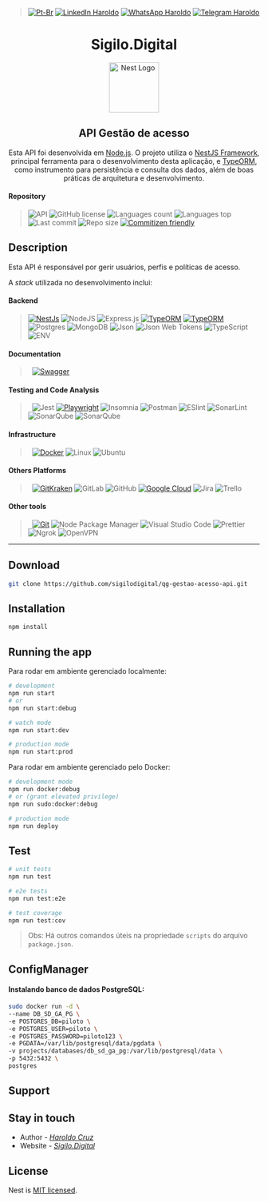 
>[![Pt-Br](https://img.shields.io/badge/PT-BR-blue.svg?style=flat-square&color=D7BF1E&logoColor=fff&labelColor=25A366)](https://linkedin.com/in/haroldocruzdr)
[![LinkedIn Haroldo](https://img.shields.io/badge/Developed%20by%20:-Haroldo%20Cruz-blue.svg?style=flat-square&logo=Linkedin&color=0077B5&logoColor=fff)](https://linkedin.com/in/haroldocruzdr)
[![WhatsApp Haroldo](https://img.shields.io/badge/-+55%2063%20984%20589%20691-blue.svg?style=flat-square&logo=WhatsApp&color=25D366&logoColor=fff)](http://wa.me/5563984589691)
[![Telegram Haroldo](https://img.shields.io/badge/-+55%2063%20984%20589%20691-2CA5E0?style=flat-square&logo=telegram&logoColor=white)](http://t.me/haroldocruzdr)

<h1 align="center">
Sigilo.Digital
</h1>

<p align="center">
  <a href="http://nestjs.com/" target="blank"><img src="https://nestjs.com/img/logo-small.svg" width="100" alt="Nest Logo" /></a>
</p>

[circleci-image]: https://img.shields.io/circleci/build/github/nestjs/nest/master?token=abc123def456
[circleci-url]: https://circleci.com/gh/nestjs/nest

<h2 align="center">API Gestão de acesso</h2>
<p align="center">
Esta API foi desenvolvida em <a href="http://nodejs.org" target="_blank">Node.js</a>. O projeto utiliza o <a href="https://github.com/nestjs/nest" target="_blank">NestJS Framework</a>, principal ferramenta para o desenvolvimento desta aplicação, e <a href="https://github.com/nestjs/nest" target="_blank">TypeORM</a>, como instrumento para persistência e consulta dos dados, além de boas práticas de arquitetura e desenvolvimento.
</p>

#### Repository
>![API](https://img.shields.io/badge/-API-blue.svg?style=flat-square&color=333)
![GitHub license](https://img.shields.io/github/license/sigilodigital/qg-gestao-acesso-api?style=flat-square)
![Languages count](https://img.shields.io/github/languages/count/sigilodigital/qg-gestao-acesso-api?style=flat-square)
![Languages top](https://img.shields.io/github/languages/top/sigilodigital/qg-gestao-acesso-api?style=flat-square)
![Last commit](https://img.shields.io/github/last-commit/sigilodigital/qg-gestao-acesso-api?style=flat-square)
![Repo size](https://img.shields.io/github/repo-size/sigilodigital/qg-gestao-acesso-api?style=flat-square)
[![Commitizen friendly](https://img.shields.io/badge/commitizen-friendly-brightgreen.svg?style=flat-square)](http://commitizen.github.io/cz-cli/)

## Description

Esta API é responsável por gerir usuários, perfis e políticas de acesso.

A *stack* utilizada no desenvolvimento inclui:
<!--
![WEB](https://img.shields.io/badge/-WEB-blue.svg?style=flat-square&color=333)
![GitHub license](https://img.shields.io/github/license/haroldocruz/cee-sistema-web?style=flat-square)
![Git](https://img.shields.io/badge/git-%23F05033.svg?style=flat-square&logo=git&logoColor=white)
![Languages count](https://img.shields.io/github/languages/count/haroldocruz/cee-sistema-web?style=flat-square)
![Languages top](https://img.shields.io/github/languages/top/haroldocruz/cee-sistema-web?style=flat-square)
![Last commit](https://img.shields.io/github/last-commit/haroldocruz/cee-sistema-web?style=flat-square)
![Repo size](https://img.shields.io/github/repo-size/haroldocruz/cee-sistema-web?style=flat-square)
[![Commitizen friendly](https://img.shields.io/badge/commitizen-friendly-brightgreen.svg?style=flat-square)](http://commitizen.github.io/cz-cli/)
![HTML5](https://img.shields.io/badge/-HTML5-blue.svg?style=flat-square&logo=HTML5&color=E34F26&logoColor=fff)
![CSS3](https://img.shields.io/badge/-CSS3-blue.svg?style=flat-square&logo=CSS3&color=2195F1&logoColor=fff)
![JavaScript](https://img.shields.io/badge/-JavaScript-blue.svg?style=flat-square&logo=JavaScript&color=F7DF1E&logoColor=fff)
![Bootstrap](https://img.shields.io/badge/-Bootstrap-blue.svg?style=flat-square&logo=Bootstrap&color=563D7C&logoColor=fff)
![Json](https://img.shields.io/badge/-Json-blue.svg?style=flat-square&logo=Json&color=000&logoColor=fff)
![Angular](https://img.shields.io/badge/angular-%23DD0031.svg?style=flat-square&logo=angular&logoColor=white)
![Webpack](https://img.shields.io/badge/-Webpack-blue.svg?style=flat-square&logo=Webpack&color=8DD6F9&logoColor=fff)
![Babel](https://img.shields.io/badge/-Babel-blue.svg?style=flat-square&logo=Babel&color=F9DC3E&logoColor=fff)
![Nginx](https://img.shields.io/badge/nginx-%23009639.svg?style=flat-square&logo=nginx&logoColor=white)
-->

#### Backend
>[![NestJs](https://img.shields.io/badge/-NestJs-ea2845?style=for-the-badge&logo=nestjs&logoColor=white)](https://nestjs.com/)
![NodeJS](https://img.shields.io/badge/-NodeJS-blue.svg?style=flat-square&logo=Node.JS&color=8CC03D&logoColor=fff)
![Express.js](https://img.shields.io/badge/express.js-%23404d59.svg?style=flat-square&logo=express&logoColor=%2361DAFB)
[![TypeORM](https://avatars.githubusercontent.com/u/20165699?s=28&v=4)](https://typeorm.io/)
[![TypeORM](https://img.shields.io/badge/-TypeORM-%.svg?style=for-the-badge&color=E83524)](https://typeorm.io/)
![Postgres](https://img.shields.io/badge/postgres-%23316192.svg?style=flat-square&logo=postgresql&logoColor=white)
![MongoDB](https://img.shields.io/badge/-MongoDB-blue.svg?style=flat-square&logo=MongoDB&color=579335&logoColor=fff)
![Json](https://img.shields.io/badge/-Json-blue.svg?style=flat-square&logo=Json&color=000&logoColor=fff)
![Json Web Tokens](https://img.shields.io/badge/-JWT-blue.svg?style=flat-square&logo=Json%20Web%20Tokens&color=000&logoColor=fff)
![TypeScript](https://img.shields.io/badge/-TypeScript-blue.svg?style=flat-square&logo=TypeScript&color=007ACC&logoColor=fff)
![ENV](https://img.shields.io/badge/.ENV-ECD53F.svg?style=flat-square&logo=dotenv&logoColor=black)

#### Documentation
>&nbsp;
[![Swagger](https://img.shields.io/badge/-Swagger-%23Clojure?style=for-the-badge&logo=swagger&logoColor=white)](https://swagger.io)

#### Testing and Code Analysis
>&nbsp;
![Jest](https://img.shields.io/badge/-jest-%23C21325?style=flat-square&logo=jest&logoColor=white)
[![Playwright](https://img.shields.io/badge/Playwright-45ba4b?style=for-the-badge&logo=Playwright&logoColor=white)](https://playwright.dev)
![Insomnia](https://img.shields.io/badge/Insomnia-5849be?style=flat-square&logo=Insomnia&logoColor=white)
![Postman](https://img.shields.io/badge/Postman-FF6C37?style=flat-square&logo=Postman&logoColor=white)
![ESlint](https://img.shields.io/badge/eslint-3A33D1?style=flat-square&logo=eslint&logoColor=white)
![SonarLint](https://img.shields.io/badge/SonarLint-CB2029?style=flat-square&logo=SONARLINT&logoColor=white)
![SonarQube](https://img.shields.io/badge/SonarQube-black?style=flat-square&logo=sonarqube&logoColor=4E9BCD)
![SonarQube](https://img.shields.io/badge/Sonarqube-5190cf?style=flat-square&logo=sonarqube&logoColor=white)

#### Infrastructure
>&nbsp;
[![Docker](https://img.shields.io/badge/docker-%230db7ed.svg?style=for-the-badge&logo=docker&logoColor=white)](https://www.docker.com)
![Linux](https://img.shields.io/badge/Linux-FCC624?style=flat-square&logo=linux&logoColor=black)
![Ubuntu](https://img.shields.io/badge/Ubuntu-E95420?style=flat-square&logo=ubuntu&logoColor=white)

#### Others Platforms
>&nbsp;
[![GitKraken](https://img.shields.io/badge/GitKraken-179287?style=for-the-badge&logo=GitKraken&logoColor=white)](https://www.gitkraken.com)
![GitLab](https://img.shields.io/badge/gitlab-330F63.svg?style=flat-square&logo=gitlab&logoColor=white)
![GitHub](https://img.shields.io/badge/github-%23121011.svg?style=flat-square&logo=github&logoColor=white)
[![Google Cloud](https://img.shields.io/badge/GoogleCloud-%234285F4.svg?style=for-the-badge&logo=google-cloud&logoColor=white)](https://cloud.google.com)
![Jira](https://img.shields.io/badge/jira-%230A0FFF.svg?style=flat-square&logo=jira&logoColor=white)
![Trello](https://img.shields.io/badge/Trello-0052CC?style=flat-square&logo=trello&logoColor=white)

#### Other tools
>&nbsp;
[![Git](https://img.shields.io/badge/git-%23F05033.svg?style=for-the-badge&logo=git&logoColor=white)](https://git-scm.com)
![Node Package Manager](https://img.shields.io/badge/-NPM-blue.svg?style=flat-square&logo=NPM&color=CB3837&logoColor=fff)
![Visual Studio Code](https://img.shields.io/badge/Visual%20Studio%20Code-0078d7.svg?style=flat-square&logo=visual-studio-code&logoColor=white)
![Prettier](https://img.shields.io/badge/prettier-1A2C34?style=flat-square&logo=prettier&logoColor=F7BA3E)
![Ngrok](https://img.shields.io/badge/ngrok-140648?style=flat-square&logo=Ngrok&logoColor=white)
![OpenVPN](https://img.shields.io/badge/OpenVPN-EA7E20.svg?style=flat-square&logo=OpenVPN&logoColor=white)
---

## Download
```bash
git clone https://github.com/sigilodigital/qg-gestao-acesso-api.git
```

## Installation
```bash
npm install
```

## Running the app

Para rodar em ambiente gerenciado localmente:
```bash
# development
npm run start
# or
npm run start:debug

# watch mode
npm run start:dev

# production mode
npm run start:prod
```

Para rodar em ambiente gerenciado pelo Docker:
```bash
# development mode
npm run docker:debug
# or (grant elevated privilege)
npm run sudo:docker:debug

# production mode
npm run deploy
```

## Test

```bash
# unit tests
npm run test

# e2e tests
npm run test:e2e

# test coverage
npm run test:cov
```

> Obs: Há outros comandos úteis na propriedade `scripts` do arquivo `package.json`.

## ConfigManager

#### Instalando banco de dados PostgreSQL:
```sh
sudo docker run -d \
--name DB_SD_GA_PG \
-e POSTGRES_DB=piloto \
-e POSTGRES_USER=piloto \
-e POSTGRES_PASSWORD=piloto123 \
-e PGDATA=/var/lib/postgresql/data/pgdata \
-v projects/databases/db_sd_ga_pg:/var/lib/postgresql/data \
-p 5432:5432 \
postgres
```

## Support

## Stay in touch

- Author - *[Haroldo Cruz](https://linkedin.com/in/haroldocruzdr)*
- Website - *[Sigilo.Digital](http://sigilo.digital)*

## License

Nest is [MIT licensed](LICENSE).
